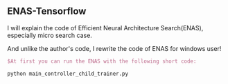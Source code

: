 ## ENAS-Tensorflow

I will explain the code of Efficient Neural Architecture Search(ENAS), especially micro search case.

And unlike the author's code, I rewrite the code of ENAS  for windows user!

```tex
$At first you can run the ENAS with the following short code:
```

```
python main_controller_child_trainer.py
```
